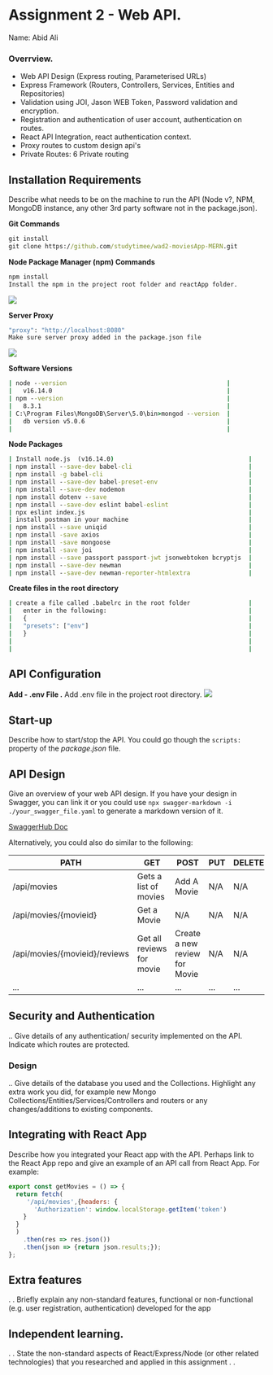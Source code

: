# Assignment 2 - Web API.

Name: Abid Ali

### Overrview.

+ Web API Design (Express routing, Parameterised URLs)
+ Express Framework (Routers, Controllers, Services, Entities and Repositories)
+ Validation using JOI, Jason WEB Token, Password validation and encryption.
+ Registration and authentication of user account, authentication on routes. 
+ React API Integration, react authentication context.
+ Proxy routes to custom design api's
+ Private Routes: 6 Private routing

## Installation Requirements

Describe what needs to be on the machine to run the API (Node v?, NPM, MongoDB instance, any other 3rd party software not in the package.json). 

__Git Commands__
```bat
git install
git clone https://github.com/studytimee/wad2-moviesApp-MERN.git
```

__Node Package Manager (npm) Commands__
```bat
npm install
Install the npm in the project root folder and reactApp folder.
```
![][npm_install]

__Server Proxy__
```bat
"proxy": "http://localhost:8080"
Make sure server proxy added in the package.json file
```
![][package_proxy]


__Software Versions__                                    
```bat
| node --version                                            |
|   v16.14.0                                                |
| npm --version                                             |
|   8.3.1                                                   |
| C:\Program Files\MongoDB\Server\5.0\bin>mongod --version  |
|   db version v5.0.6                                       |
|                                                           |
```

__Node Packages__
```bat
| Install node.js  (v16.14.0)                                     |
| npm install --save-dev babel-cli                                |
| npm install -g babel-cli                                        |
| npm install --save-dev babel-preset-env                         |
| npm install --save-dev nodemon                                  |
| npm install dotenv --save                                       |
| npm install --save-dev eslint babel-eslint                      |
| npx eslint index.js                                             |
| install postman in your machine                                 |
| npm install --save uniqid                                       |
| npm install -save axios                                         |
| npm install -save mongoose                                      |
| npm install -save joi                                           |
| npm install --save passport passport-jwt jsonwebtoken bcryptjs  |
| npm install --save-dev newman                                   |
| npm install --save-dev newman-reporter-htmlextra                |
```

__Create files in the root directory__                          
```bat
| create a file called .babelrc in the root folder                |
|   enter in the following:                                       |
|   {                                                             |
|   "presets": ["env"]                                            |
|   }                                                             |
|                                                                 |
|                                                                 |
```



## API Configuration
__Add - .env File .__
Add .env file in the project root directory.
![][dot_env]



## Start-up
Describe how to start/stop the API. You could go though the ``scripts:`` property of the *package.json* file.

## API Design
Give an overview of your web API design. If you have your design in Swagger, you can link it or you could use ``npx swagger-markdown -i ./your_swagger_file.yaml`` to generate a markdown version of it. 

[SwaggerHub Doc](https://app.swaggerhub.com/apis-docs/fxwalsh/MovieeAPI/1.0)

Alternatively, you could also do similar to the following: 

| PATH                          | GET                       | POST                          | PUT  | DELETE |
| ----------------------------- | ------------------------- | ----------------------------- | ---- | ------ |
| /api/movies                   | Gets a list of movies     | Add A Movie                   | N/A  | N/A    |
| /api/movies/{movieid}         | Get a Movie               | N/A                           | N/A  | N/A    |
| /api/movies/{movieid}/reviews | Get all reviews for movie | Create a new review for Movie | N/A  | N/A    |
| ...                           | ...                       | ...                           | ...  | ...    |

## Security and Authentication

.. Give details of any authentication/ security implemented on the API. Indicate which routes are protected.

### Design

.. Give details of the database you used and the Collections. Highlight any extra work you did, for example new Mongo Collections/Entities/Services/Controllers and routers or any changes/additions to existing components.


## Integrating with React App

Describe how you integrated your React app with the API. Perhaps link to the React App repo and give an example of an API call from React App. For example: 

~~~Javascript
export const getMovies = () => {
  return fetch(
     '/api/movies',{headers: {
       'Authorization': window.localStorage.getItem('token')
    }
  }
  )
    .then(res => res.json())
    .then(json => {return json.results;});
};

~~~

## Extra features

. . Briefly explain any non-standard features, functional or non-functional (e.g. user registration, authentication) developed for the app  

## Independent learning.

. . State the non-standard aspects of React/Express/Node (or other related technologies) that you researched and applied in this assignment . .  






[dot_env]: https://i.imgur.com/b5RgNyg.png
[dot_env_reactApp]: https://i.imgur.com/Ey1xmwh.png


[start_reactApp]: https://i.imgur.com/uMrQOJm.png
[start_backend]: https://i.imgur.com/Jazg7Nd.png
[start_test]: https://i.imgur.com/XSaCWY2.png
[test_report]: https://i.imgur.com/1M2Q7GT.png

[private_route]: https://i.imgur.com/ph45gt1.png

[npm_install]: https://i.imgur.com/OYZltcD.png
[package_proxy]: https://i.imgur.com/JpAhgYN.png



[API-integration]: ./images/API_Integration-5.png
[hashed-before-saved]: ./images/encrypted-password.png
[design_add_movieId_in_fav]: ./images/00_add_movieId_into_Favourite.png
